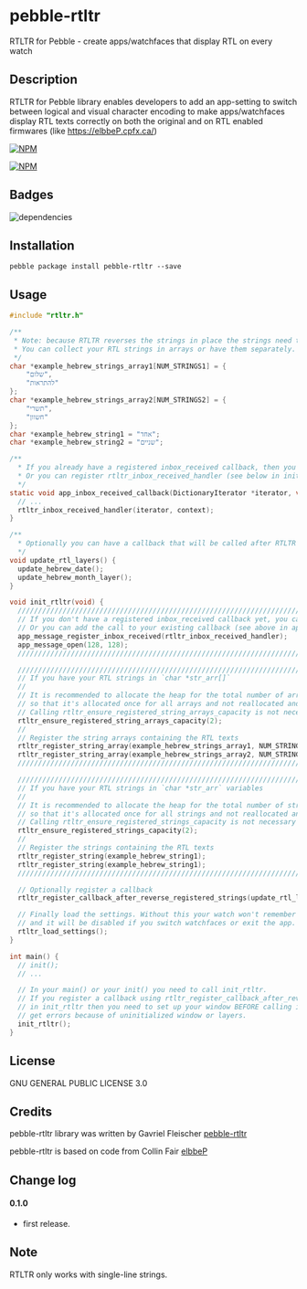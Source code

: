 # pebble-rtltr

RTLTR for Pebble - create apps/watchfaces that display RTL on every watch

## Description

RTLTR for Pebble library enables developers to add an app-setting to switch between logical and visual character encoding to make apps/watchfaces display RTL texts correctly on both the original and on RTL enabled firmwares (like https://elbbeP.cpfx.ca/)

[![NPM](https://nodei.co/npm/pebble-rtltr.png?downloads=true&stars=true)](https://nodei.co/npm/pebble-rtltr/)

[![NPM](https://nodei.co/npm-dl/pebble-rtltr.png?months=1)](https://nodei.co/npm/pebble-rtltr/)

## Badges

![dependencies](https://david-dm.org/flocsy/pebble-rtltr.png)

## Installation

```
pebble package install pebble-rtltr --save
```

## Usage
```c
#include "rtltr.h"

/**
 * Note: because RTLTR reverses the strings in place the strings need to be declared as `char *` and not as `const char *`.
 * You can collect your RTL strings in arrays or have them separately.
 */
char *example_hebrew_strings_array1[NUM_STRINGS1] = {
	"שלום",
	"להתראות"
};
char *example_hebrew_strings_array2[NUM_STRINGS2] = {
	"תשרי",
	"חשוון"
};
char *example_hebrew_string1 = "אחד";
char *example_hebrew_string2 = "שניים";

/**
  * If you already have a registered inbox_received callback, then you can add the call to rtltr_inbox_received_handler in it.
  * Or you can register rtltr_inbox_received_handler (see below in init_rtltr).
  */
static void app_inbox_received_callback(DictionaryIterator *iterator, void *context) {
  // ...
  rtltr_inbox_received_handler(iterator, context);
}

/**
  * Optionally you can have a callback that will be called after RTLTR is enabled/disabled in the app-settings.
  */
void update_rtl_layers() {
  update_hebrew_date();
  update_hebrew_month_layer();
}

void init_rtltr(void) {
  //////////////////////////////////////////////////////////////////////////////////////////////////////////////
  // If you don't have a registered inbox_received callback yet, you can register rtltr_inbox_received_handler.
  // Or you can add the call to your existing callback (see above in app_inbox_received_callback).
  app_message_register_inbox_received(rtltr_inbox_received_handler);
  app_message_open(128, 128);
  //////////////////////////////////////////////////////////////////////////////////////////////////////////////

  ////////////////////////////////////////////////////////////////////////////////////////////////////////
  // If you have your RTL strings in `char *str_arr[]`
  //
  // It is recommended to allocate the heap for the total number of arrays you have in your app
  // so that it's allocated once for all arrays and not reallocated and copied when adding another array.
  // Calling rtltr_ensure_registered_string_arrays_capacity is not necessary if you have only 1 array.
  rtltr_ensure_registered_string_arrays_capacity(2);
  //
  // Register the string arrays containing the RTL texts
  rtltr_register_string_array(example_hebrew_strings_array1, NUM_STRINGS1);
  rtltr_register_string_array(example_hebrew_strings_array2, NUM_STRINGS2);
  ////////////////////////////////////////////////////////////////////////////////////////////////////////

  ////////////////////////////////////////////////////////////////////////////////////////////////////////
  // If you have your RTL strings in `char *str_arr` variables
  //
  // It is recommended to allocate the heap for the total number of strings you have in your app
  // so that it's allocated once for all strings and not reallocated and copied when adding another string.
  // Calling rtltr_ensure_registered_strings_capacity is not necessary if you have only 1 string.
  rtltr_ensure_registered_strings_capacity(2);
  //
  // Register the strings containing the RTL texts
  rtltr_register_string(example_hebrew_string1);
  rtltr_register_string(example_hebrew_string1);
  ////////////////////////////////////////////////////////////////////////////////////////////////////////

  // Optionally register a callback
  rtltr_register_callback_after_reverse_registered_strings(update_rtl_layers);

  // Finally load the settings. Without this your watch won't remember the RTLTR setting
  // and it will be disabled if you switch watchfaces or exit the app.
  rtltr_load_settings();
}

int main() {
  // init();
  // ...

  // In your main() or your init() you need to call init_rtltr.
  // If you register a callback using rtltr_register_callback_after_reverse_registered_strings
  // in init_rtltr then you need to set up your window BEFORE calling init_rtltr, otherwise you'll
  // get errors because of uninitialized window or layers.
  init_rtltr();
}
```

## License

GNU GENERAL PUBLIC LICENSE 3.0

## Credits

pebble-rtltr library was written by Gavriel Fleischer [pebble-rtltr](https://github.com/flocsy/pebble-rtltr)

pebble-rtltr is based on code from Collin Fair [elbbeP](https://github.com/cpfair/elbbep)

## Change log

#### 0.1.0

* first release.

## Note

RTLTR only works with single-line strings.
